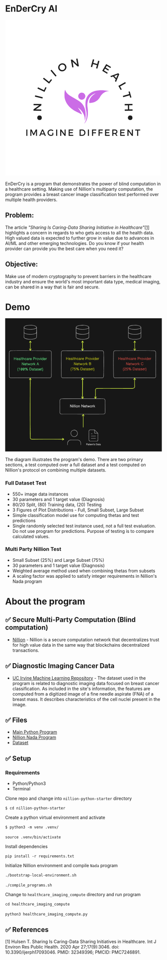 # EnDerCry AI

![Project Logo](public/NillionHealthLogo.png) 

EnDerCry is a program that demonstrates the power of blind computation in a healthcare setting. Making use of Nillion's multiparty computation, the program provides a breast cancer image classification test performed over multiple health providers.

## Problem:
The article *"Sharing Is Caring-Data Sharing Initiative in Healthcare"*[[1]](#1) highlights a concern in regards to who gets access to all the health data. High valued data is expected to further grow in value due to advances in AI/ML and other emerging technologies. Do you know if your health provider can provide you the best care when you need it?

## Objective: 
Make use of modern cryptography to prevent barriers in the healthcare industry and ensure the world's most important data type, medical imaging, can be shared in a way that is fair and secure.

# Demo
![Diagram](public/Diagram.png)

The diagram illustrates the program's demo. There are two primary sections, a test computed over a full dataset and a test computed on Nillion's protocol on combining multiple datasets.

### Full Dataset Test
- 550+ image data instances
- 30 parameters and 1 target value (Diagnosis)
- 80/20 Split, (80) Training data, (20) Testing
- 3 Figures of Plot Distributions - Full, Small Subset, Large Subset
- Simple classification model use for computing thetas and test predictions 
- Single randomly selected test instance used, not a full test evaluation. Do not use program for predictions. Purpose of testing is to compare calculated values.

### Multi Party Nillion Test
- Small Subset (25%) and Large Subset (75%)
- 30 parameters and 1 target value (Diagnosis)
- Weighted average method used when combining thetas from subsets
- A scaling factor was applied to satisfy integer requirements in Nillion's Nada program

# About the program

## ✅ Secure Multi-Party Computation (Blind computation)

- [Nillion](https://nillion.com/) - Nillion is a secure computation network that decentralizes trust for high value data in the same way that blockchains decentralized transactions.

## ✅ Diagnostic Imaging Cancer Data

- [UC Irvine Machine Learning Repository](https://archive.ics.uci.edu/dataset/17/breast+cancer+wisconsin+diagnostic) - The dataset used in the program is related to diagnostic imaging data focused on breast cancer classification. As included in the site's information, the features are computed from a digitized image of a fine needle aspirate (FNA) of a breast mass. It describes characteristics of the cell nuclei present in the image.

## ✅ Files
- [Main Python Program](nillion-python-starter/healthcare_imaging_compute)
- [Nillion Nada Program](nillion-python-starter/programs/healthcare_imaging_compute.py)
- [Dataset](nillion-python-starter/healthcare_imaging_compute/data)

## ✅ Setup

### Requirements
- Python/Python3
- Terminal

Clone repo and change into `nillion-python-starter` directory 
```
$ cd nillion-python-starter
```

Create a python virtual environment and activate
```
$ python3 -m venv .venv/

source .venv/bin/activate
```

Install dependencies
```
pip install -r requirements.txt
```

Initialize Nillion environment and compile `Nada` program
```
./bootstrap-local-environment.sh

./compile_programs.sh
```

Change to `healthcare_imaging_compute` directory and run program
```
cd healthcare_imaging_compute

python3 healthcare_imaging_compute.py
```

## ✅ References
<a id="1">[1]</a>
Hulsen T. Sharing Is Caring-Data Sharing Initiatives in Healthcare. Int J Environ Res Public Health. 2020 Apr 27;17(9):3046. doi: 10.3390/ijerph17093046. PMID: 32349396; PMCID: PMC7246891.